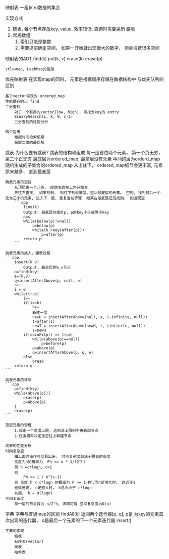 映射表
    一组(k,v)数据的集合

实现方式
1. 链表, 每个节点存放key, value. 效率较低, 查询时需要遍历 链表
2. 常规数组
    1. 索引只能是整数
    2. 需要提前确定空间， 如果一开始就出现很大的数字， 则会浪费很多空间

映射表的ADT
    find(k)
    put(k, v)
    erase(k)
    erase(p)

    stl中map, HashMap的使用

优先映射表
    在实现map的同时， 元素是根据顺序存储在数据结构中
    与优先队列的区别

    基于vector实现的 ordered_map
    性能提升的点 find
    二分查找
        对于一个有序的vector[low, high], 寻找为key的 entry
        BinarySearch(L, k, 0, n-1)
        二分查找的性能分析

    两个应用
        根据时间检索机票
        获取二维的最优解

跳表
    为什么要有跳表?
    跳表的结构和组成
        每一层首位两个元素， 第一个负无穷， 第二个正无穷
        最底层为ordered_map, 最顶层没有元素
        中间的层为orderd_map随机生成的子集合的ordered_map
        从上往下， ordered_map细节会更丰富, 元素原来越多， 直到最底层

    跳表元素的查找
        从顶层第一个元素， 即跳表的左上角开始查
        先往右查找， 如果找到， 则往下到最底层，返回最底层的元素。 否则, 找到最后一个比自己小的元素, 进入下一层, 重复当前步骤. 如果在最底层还没找到， 则返回空
        ```cpp
            find(k)
            Output: 最底层的指针p, p的key小于或等于key
            p=s
            while(below(p)!=null)
                p=below(p)
                while(k >key(after(p)))
                    p=after(p)
            return p
        ```

    跳表元素的插入，建表过程
    ```cpp
        insert(k v)
            Output: 最高层的k,v节点
        p=find(key)
        e=(k,v)
        q=insertAfterAbove(p, null, e)
        n++
        i = 0
        while(true)
            i++
            if(i>=h)
                h++
                新建一层
                newH = insertAfterAbove(null, s, (-infinite, null))
                t=after(s)
                newT = insertAfterAbove(newH, t, (infinite, null))
                s=newH
            if(coinFilp() == true)
                while(above(p)==null)
                    p=before(p)
                p=above(p)
                q=insertAfterAbove(p, q, e)
            else
                break
        return q
    ```

    跳表元素的移除
    ```cpp
        p=find(key)
        while(above(p)){
            erase(p)
            p=above(p)
        }
        erase(p)
    ```

    顶层元素的管理
        1.规定一个高度上限, 达到该上限则不再新加节点
        2.任由概率决定是否往上新建节点

    跳表的性能分析
    时间复杂度
        由上面的操作可以看出来， 时间复杂度取决于跳表的高度
        高度为h的概率为  Ph <= n * 1/(2^h)
        另 h =c*logn, c>1
        则
            Ph <= 1 / n^(c-1)
        则 高度 h < c*logn 的概率为 P >= 1-Ph,当n足够大时， 趋近于1
        也就是说， n足够大时， h总会小于 c*logn
        从而， h = O(logn)
    空间复杂度
        每一层的节点数为 n/2^h, 求和可得 空间复杂度为O(n)

字典
    字典与普通map的区别
        findAll(k) 返回两个迭代器[p, q], p是 为key的元素首次出现的迭代器， q是最后一个元素的下一个元素迭代器
        insert()

    字典的实现
        链表
        有序表(vector)
        跳表
        哈希表
